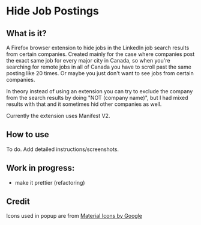 # Hide Job Postings

## What is it?

A Firefox browser extension to hide jobs in the LinkedIn job search results from certain companies.
Created mainly for the case where companies post the exact same job for every major city in Canada, so when you're searching for remote jobs in all of Canada you have to scroll past the same posting like 20 times. Or maybe you just don't want to see jobs from certain companies.

In theory instead of using an extension you can try to exclude the company from the search results by doing "NOT (company name)", but I had mixed results with that and it sometimes hid other companies as well.

Currently the extension uses Manifest V2.

## How to use

To do. Add detailed instructions/screenshots.

## Work in progress:

- make it prettier (refactoring)

## Credit

Icons used in popup are from [Material Icons by Google](https://github.com/google/material-design-icons)
